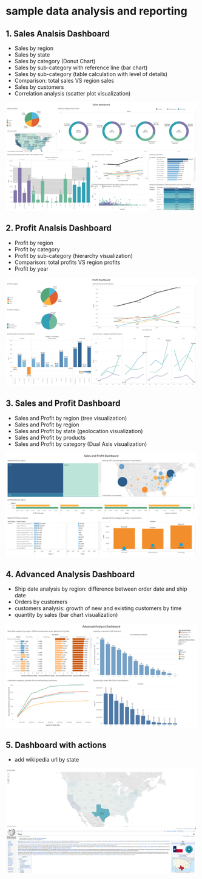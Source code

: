 # sample data analysis and reporting
## 1. Sales Analsis Dashboard 
* Sales by region 
* Sales by state
* Sales by category (Donut Chart)
* Sales by sub-category with reference line (bar chart)
* Sales by sub-category (table calculation with level of details)
* Comparison: total sales VS region sales
* Sales by customers
* Correlation analysis (scatter plot visualization)

![](/assets/sales%20dashboard.png)

## 2. Profit Analsis Dashboard 
* Profit by region 
* Profit by category
* Profit by sub-category (hierarchy visualization)
* Comparison: total profits VS region profits
* Profit by year

![](/assets/Profit%20Dashboard.png)

## 3. Sales and Profit Dashboard 
* Sales and Profit by region (tree visualization)
* Sales and Profit by region
* Sales and Profit by state (geolocation visualization)
* Sales and Profit by products 
* Sales and Profit by category (Dual Axis visualization)

![](/assets/Sales%20and%20Profit%20Dashboard.png)

## 4. Advanced Analysis Dashboard 
* Ship date analysis by region: difference between order date and ship date
* Orders by customers 
* customers analysis: growth of new and existing customers by time
* quantity by sales (bar chart visualization)

![](/assets/Advanced%20Analysis.png)

## 5. Dashboard with actions 
* add wikipedia url by state

![](/assets/D6.png)